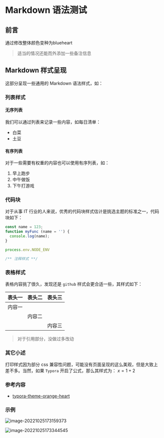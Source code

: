 # Markdown 语法测试

## 前言

通过修改整体颜色变种为blueheart

> 适当的情况还能而外添加一些备注信息

<!-- more -->

## Markdown 样式呈现

这部分呈现一些通用的 Markdown 语法样式，如：

### 列表样式

#### 无序列表

我们可以通过列表来记录一些内容，如每日清单：

- 白菜
- 土豆

#### 有序列表

对于一些需要有权重的内容也可以使用有序列表，如：

1. 早上跑步
2. 中午做饭
3. 下午打游戏

### 代码块

对于从事 IT 行业的人来说，优秀的代码块样式估计是挑选主题的标准之一，代码块如下：

``` typescript
const name = 123;
function myFunc (name = '') {
  console.log(name);
}

process.env.NODE_ENV

/** 注释样式 **/
```

### 表格样式

表格内容挑了很久，发现还是 `github` 样式会更合适一些，其样式如下：

| 表头一 | 表头二 | 表头三 |
| ------ | ------ | ------ |
| 内容一 |        |        |
|        | 内容二 |        |
|        |        | 内容三 |

> 对于引用部分，没做过多改动

### 其它小述

打印样式因为部分 css 兼容性问题，可能没有页面呈现的这么美观，但是大致上差不多。当然，如果 `Typora` 开启了公式，那么其样式为： $x=1+2$ 

### 参考内容

- [typora-theme-orange-heart](https://github.com/evgo2017/typora-theme-orange-heart)

### 示例

![image-20221025173159373](https://i0.hdslb.com/bfs/album/b10cc1986950b3bd38369afdf4717b37b955bb96.png)

![image-20221025173344545](https://i0.hdslb.com/bfs/album/94ac64dc81399357c111f6b1294fe1e891212930.png)
